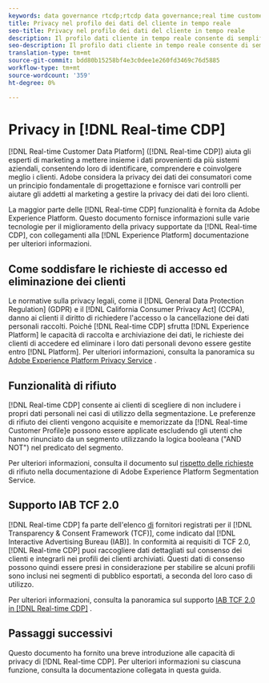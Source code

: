 ```yaml
---
keywords: data governance rtcdp;rtcdp data governance;real time customer data profile data governance;privacy rtcdp;rtcdp privacy
title: Privacy nel profilo dei dati del cliente in tempo reale
seo-title: Privacy nel profilo dei dati del cliente in tempo reale
description: Il profilo dati cliente in tempo reale consente di semplificare il processo di mantenimento delle operazioni sui dati conformi alle normative sulla privacy.
seo-description: Il profilo dati cliente in tempo reale consente di semplificare il processo di mantenimento delle operazioni sui dati conformi alle normative sulla privacy.
translation-type: tm+mt
source-git-commit: bdd80b15258bf4e3c0dee1e260fd3469c76d5885
workflow-type: tm+mt
source-wordcount: '359'
ht-degree: 0%

---
```



# Privacy in [!DNL Real-time CDP]

[!DNL Real-time Customer Data Platform] ([!DNL Real-time CDP]) aiuta gli esperti di marketing a mettere insieme i dati provenienti da più sistemi aziendali, consentendo loro di identificare, comprendere e coinvolgere meglio i clienti.  Adobe considera la privacy dei dati dei consumatori come un principio fondamentale di progettazione e fornisce vari controlli per aiutare gli addetti al marketing a gestire la privacy dei dati dei loro clienti.

La maggior parte delle [!DNL Real-time CDP] funzionalità è fornita da Adobe Experience Platform. Questo documento fornisce informazioni sulle varie tecnologie per il miglioramento della privacy supportate da [!DNL Real-time CDP], con collegamenti alla [!DNL Experience Platform] documentazione per ulteriori informazioni.

## Come soddisfare le richieste di accesso ed eliminazione dei clienti

Le normative sulla privacy legali, come il [!DNL General Data Protection Regulation] (GDPR) e il [!DNL California Consumer Privacy Act] (CCPA), danno ai clienti il diritto di richiedere l&#39;accesso o la cancellazione dei dati personali raccolti. Poiché [!DNL Real-time CDP] sfrutta [!DNL Experience Platform] le capacità di raccolta e archiviazione dei dati, le richieste dei clienti di accedere ed eliminare i loro dati personali devono essere gestite entro [!DNL Platform]. Per ulteriori informazioni, consulta la panoramica su [Adobe Experience Platform Privacy Service](../../privacy-service/home.md) .

## Funzionalità di rifiuto

[!DNL Real-time CDP] consente ai clienti di scegliere di non includere i propri dati personali nei casi di utilizzo della segmentazione. Le preferenze di rifiuto dei clienti vengono acquisite e memorizzate da [!DNL Real-time Customer Profile]e possono essere applicate escludendo gli utenti che hanno rinunciato da un segmento utilizzando la logica booleana (&quot;AND NOT&quot;) nel predicato del segmento.

Per ulteriori informazioni, consulta il documento sul [rispetto delle richieste](../../segmentation/honoring-opt-outs.md) di rifiuto nella documentazione di Adobe Experience Platform Segmentation Service.

## Supporto IAB TCF 2.0

[!DNL Real-time CDP] fa parte dell&#39;elenco [di](https://iabeurope.eu/vendor-list-tcf-v2-0/) fornitori registrati per il [!DNL Transparency & Consent Framework (TCF)], come indicato dal [!DNL Interactive Advertising Bureau (IAB)]. In conformità ai requisiti di TCF 2.0, [!DNL Real-time CDP] puoi raccogliere dati dettagliati sul consenso dei clienti e integrarli nei profili dei clienti archiviati. Questi dati di consenso possono quindi essere presi in considerazione per stabilire se alcuni profili sono inclusi nei segmenti di pubblico esportati, a seconda del loro caso di utilizzo.

Per ulteriori informazioni, consulta la panoramica sul supporto [IAB TCF 2.0 in [!DNL Real-time CDP]](./iab/overview.md) .

## Passaggi successivi

Questo documento ha fornito una breve introduzione alle capacità di privacy di [!DNL Real-time CDP]. Per ulteriori informazioni su ciascuna funzione, consulta la documentazione collegata in questa guida.